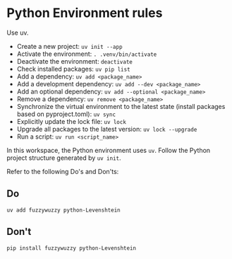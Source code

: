 # Python Environment rules

Use uv.

- Create a new project: `uv init --app`
- Activate the environment: `. .venv/bin/activate`
- Deactivate the environment: `deactivate`
- Check installed packages: `uv pip list`
- Add a dependency: `uv add <package_name>`
- Add a development dependency: `uv add --dev <package_name>`
- Add an optional dependency: `uv add --optional <package_name>`
- Remove a dependency: `uv remove <package_name>`
- Synchronize the virtual environment to the latest state (install packages based on pyproject.toml): `uv sync`
- Explicitly update the lock file: `uv lock`
- Upgrade all packages to the latest version: `uv lock --upgrade`
- Run a script: `uv run <script_name>`

In this workspace, the Python environment uses `uv`.
Follow the Python project structure generated by `uv init`.

Refer to the following Do's and Don'ts:
## Do
`uv add fuzzywuzzy python-Levenshtein`
## Don't
`pip install fuzzywuzzy python-Levenshtein`
